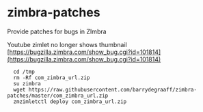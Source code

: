 # zimbra-patches
Provide patches for bugs in ZImbra



Youtube zimlet no longer shows thumbnail [https://bugzilla.zimbra.com/show_bug.cgi?id=101814](https://bugzilla.zimbra.com/show_bug.cgi?id=101814)

      cd /tmp
      rm -Rf com_zimbra_url.zip   
      su zimbra
      wget https://raw.githubusercontent.com/barrydegraaff/zimbra-patches/master/com_zimbra_url.zip
      zmzimletctl deploy com_zimbra_url.zip
